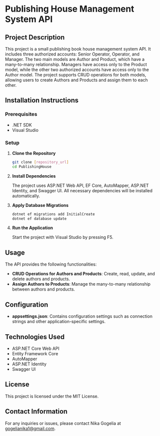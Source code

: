 # Publishing House Management System API

## Project Description

This project is a small publishing book house management system API. It includes three authorized accounts: Senior Operator, Operator, and Manager. The two main models are Author and Product, which have a many-to-many relationship. Managers have access only to the Product model, while the other two authorized accounts have access only to the Author model. The project supports CRUD operations for both models, allowing users to create Authors and Products and assign them to each other.

## Installation Instructions

### Prerequisites

- .NET SDK
- Visual Studio

### Setup

1. **Clone the Repository**

    ```sh
    git clone [repository_url]
    cd PublishingHouse
    ```

2. **Install Dependencies**

    The project uses ASP.NET Web API, EF Core, AutoMapper, ASP.NET Identity, and Swagger UI. All necessary dependencies will be installed automatically.

3. **Apply Database Migrations**

    ```sh
    dotnet ef migrations add InitialCreate
    dotnet ef database update
    ```

4. **Run the Application**

    Start the project with Visual Studio by pressing F5.

## Usage

The API provides the following functionalities:

- **CRUD Operations for Authors and Products**: Create, read, update, and delete authors and products.
- **Assign Authors to Products**: Manage the many-to-many relationship between authors and products.

## Configuration

- **appsettings.json**: Contains configuration settings such as connection strings and other application-specific settings.

## Technologies Used

- ASP.NET Core Web API
- Entity Framework Core
- AutoMapper
- ASP.NET Identity
- Swagger UI

## License

This project is licensed under the MIT License.

## Contact Information

For any inquiries or issues, please contact Nika Gogelia at gogelianika1@gmail.com.
